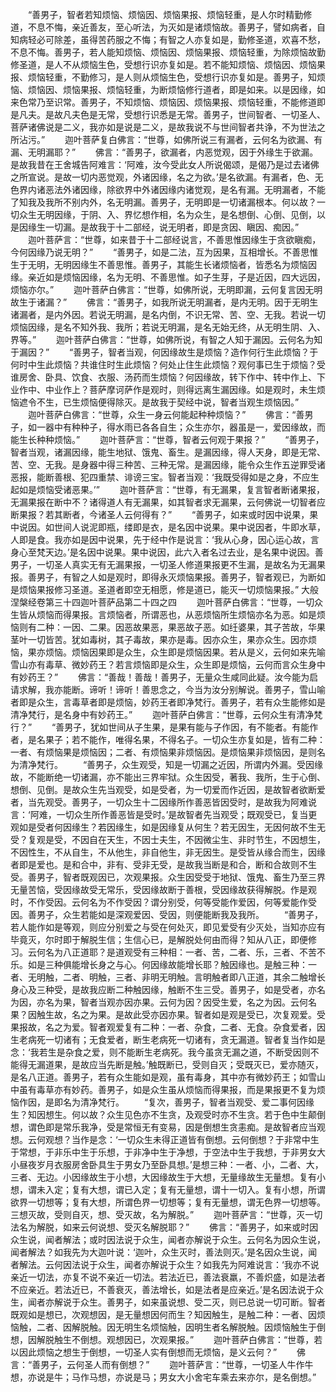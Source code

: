 <!-- { "loadSidebar": true } -->
　　“善男子，智者若知烦恼、烦恼因、烦恼果报、烦恼轻重，是人尔时精勤修道，不息不悔，亲近善友，至心听法，为灭如是诸烦恼故。善男子，譬如病者，自知病轻必可除差，虽得苦药服之不悔；有智之人亦复如是，勤修圣道，欢喜不愁，不息不悔。善男子，若人能知烦恼、烦恼因、烦恼果报、烦恼轻重，为除烦恼故勤修圣道，是人不从烦恼生色，受想行识亦复如是。若不能知烦恼、烦恼因、烦恼果报、烦恼轻重，不勤修习，是人则从烦恼生色，受想行识亦复如是。善男子，知烦恼、烦恼因、烦恼果报、烦恼轻重，为断烦恼修行道者，即是如来。以是因缘，如来色常乃至识常。善男子，不知烦恼、烦恼因、烦恼果报、烦恼轻重，不能修道即是凡夫。是故凡夫色是无常，受想行识悉是无常。善男子，世间智者、一切圣人、菩萨诸佛说是二义，我亦如是说是二义，是故我说不与世间智者共诤，不为世法之所沾污。”
　　迦叶菩萨复白佛言：“世尊，如佛所说三有漏者，云何名为欲漏、有漏、无明漏耶？”
　　佛言：“善男子，欲漏者，内恶觉观，因于外缘生于欲漏。是故我昔在王舍城告阿难言：‘阿难，汝今受此女人所说偈颂，是偈乃是过去诸佛之所宣说。是故一切内恶觉观，外诸因缘，名之为欲。’是名欲漏。有漏者，色、无色界内诸恶法外诸因缘，除欲界中外诸因缘内诸觉观，是名有漏。无明漏者，不能了知我及我所不别内外，名无明漏。善男子，无明即是一切诸漏根本。何以故？一切众生无明因缘，于阴、入、界忆想作相，名为众生，是名想倒、心倒、见倒，以是因缘生一切漏。是故我于十二部经，说无明者，即是贪因、瞋因、痴因。”
　　迦叶菩萨言：“世尊，如来昔于十二部经说言，不善思惟因缘生于贪欲瞋痴，今何因缘乃说无明？”
　　“善男子，如是二法，互为因果，互相增长。不善思惟生于无明，无明因缘生不善思惟。善男子，其能生长诸烦恼者，皆悉名为烦恼因缘。亲近如是烦恼因缘，名为无明、不善思惟。如子生芽，子是近因，四大远因，烦恼亦尔。”
　　迦叶菩萨白佛言：“世尊，如佛所说，无明即漏，云何复言因无明故生于诸漏？”
　　佛言：“善男子，如我所说无明漏者，是内无明。因于无明生诸漏者，是内外因。若说无明漏，是名内倒，不识无常、苦、空、无我。若说一切烦恼因缘，是名不知外我、我所；若说无明漏，是名无始无终，从无明生阴、入、界等。”
　　迦叶菩萨白佛言：“世尊，如佛所说，有智之人知于漏因。云何名为知于漏因？”
　　“善男子，智者当观，何因缘故生是烦恼？造作何行生此烦恼？于何时中生此烦恼？共谁住时生此烦恼？何处止住生此烦恼？观何事已生于烦恼？受谁房舍、卧具、饮食、衣服、汤药而生烦恼？何因缘故，转下作中、转中作上、下业作中、中业作上？菩萨摩诃萨作是观时，则得远离生漏因缘。如是观时，未生烦恼遮令不生，已生烦恼便得除灭。是故我于契经中说，智者当观生烦恼因。”
　　迦叶菩萨白佛言：“世尊，众生一身云何能起种种烦恼？”
　　佛言：“善男子，如一器中有种种子，得水雨已各各自生；众生亦尔，器虽是一，爱因缘故，而能生长种种烦恼。”
　　迦叶菩萨言：“世尊，智者云何观于果报？”
　　“善男子，智者当观，诸漏因缘，能生地狱、饿鬼、畜生。是漏因缘，得人天身，即是无常、苦、空、无我。是身器中得三种苦、三种无常。是漏因缘，能令众生作五逆罪受诸恶报，能断善根、犯四重禁、诽谤三宝。智者当观：‘我既受得如是之身，不应生起如是烦恼受诸恶果。’”
　　迦叶菩萨言：“世尊，有无漏果，复言智者断诸果报，无漏果报在断中不？诸得道人有无漏果，如其智者求无漏果，云何佛说一切智者应断果报？若其断者，今诸圣人云何得有？”
　　“善男子，如来或时因中说果，果中说因。如世间人说泥即瓶，缕即是衣，是名因中说果。果中说因者，牛即水草，人即是食。我亦如是因中说果，先于经中作是说言：‘我从心身，因心运心故，言身心至梵天边。’是名因中说果。果中说因，此六入者名过去业，是名果中说因。善男子，一切圣人真实无有无漏果报，一切圣人修道果报更不生漏，是故名为无漏果报。善男子，有智之人如是观时，即得永灭烦恼果报。善男子，智者观已，为断如是烦恼果报修习圣道。圣道者即空无相愿，修是道已，能灭一切烦恼果报。”
大般涅槃经卷第三十四迦叶菩萨品第二十四之四
　　迦叶菩萨白佛言：“世尊，一切众生皆从烦恼而得果报。言烦恼者，所谓恶也，从恶烦恼所生烦恼亦名为恶。如是烦恼则有二种：一因、二果。因恶故果恶，果恶故子恶。如纴婆果，其子苦故，华果茎叶一切皆苦。犹如毒树，其子毒故，果亦是毒。因亦众生，果亦众生。因亦烦恼，果亦烦恼。烦恼因果即是众生，众生即是烦恼因果。若从是义，云何如来先喻雪山亦有毒草、微妙药王？若言烦恼即是众生，众生即是烦恼，云何而言众生身中有妙药王？”
　　佛言：“善哉！善哉！善男子，无量众生咸同此疑。汝今能为启请求解，我亦能断。谛听！谛听！善思念之，今当为汝分别解说。善男子，雪山喻者即是众生，言毒草者即是烦恼，妙药王者即净梵行。善男子，若有众生能修如是清净梵行，是名身中有妙药王。”
　　迦叶菩萨白佛言：“世尊，云何众生有清净梵行？”
　　“善男子，犹如世间从子生果，是果有能与子作因，有不能者。有能作者，是名果子；若不能作，唯得名果，不得名子。一切众生亦复如是，皆有二种：一者、有烦恼果是烦恼因；二者、有烦恼果非烦恼因。是烦恼果非烦恼因，是则名为清净梵行。
　　“善男子，众生观受，知是一切漏之近因，所谓内外漏。受因缘故，不能断绝一切诸漏，亦不能出三界牢狱。众生因受，著我、我所，生于心倒、想倒、见倒。是故众生先当观受，如是受者，为一切爱而作近因，是故智者欲断爱者，当先观受。善男子，一切众生十二因缘所作善恶皆因受时，是故我为阿难说言：‘阿难，一切众生所作善恶皆是受时。’是故智者先当观受；既观受已，复当更观如是受者何因缘生？若因缘生，如是因缘复从何生？若无因生，无因何故不生无受？复观是受，不因自在天生，不因士夫生，不因微尘生、非时节生，不因想生，不因性生，不从自生，不从他生，非自他生，非无因生。是受皆从缘合而生，因缘者即是爱也。是和合中，非有、受非无受，是故我当断是和合，断和合故则不生受。善男子，智者既观因已，次观果报。众生因受受于地狱、饿鬼、畜生乃至三界无量苦恼，受因缘故受无常乐，受因缘故断于善根，受因缘故获得解脱。作是观时，不作受因。云何名为不作受因？谓分别受，何等受能作爱因，何等爱能作受因。善男子，众生若能如是深观爱因、受因，则便能断我及我所。
　　“善男子，若人能作如是等观，则应分别爱之与受在何处灭，即见爱受有少灭处，当知亦应有毕竟灭，尔时即于解脱生信；生信心已，是解脱处何由而得？知从八正，即便修习。云何名为八正道耶？是道观受有三种相：一者、苦，二者、乐，三者、不苦不乐。如是三种俱能增长身之与心。何因缘故能增长耶？触因缘也。是触三种：一者、无明触，二者、明触，三者、非明无明触。言明触者即八正道，其余二触增长身心及三种受，是故我应断二种触因缘，触断不生三受。善男子，如是受者，亦名为因，亦名为果，智者当观亦因亦果。云何为因？因受生爱，名之为因。云何名果？因触生故，名之为果。是故此受亦因亦果。智者如是观是受已，次复观爱。受果报故，名之为爱。智者观爱复有二种：一者、杂食，二者、无食。杂食爱者，因生老病死一切诸有；无食爱者，断生老病死一切诸有，贪无漏道。智者复当作如是念：‘我若生是杂食之爱，则不能断生老病死。我今虽贪无漏之道，不断受因则不能得无漏道果，是故应当先断是触。’触既断已，受则自灭；受既灭已，爱亦随灭，是名八正道。善男子，若有众生能如是观，虽有毒身，其中亦有微妙药王；如雪山中虽有毒草亦有妙药。善男子，如是众生虽从烦恼而得果报，而是果报更不复为烦恼作因，是即名为清净梵行。
　　“复次，善男子，智者当观受、爱二事何因缘生？知因想生。何以故？众生见色亦不生贪，及观受时亦不生贪。若于色中生颠倒想，谓色即是常乐我净，受是常恒无有变易，因是倒想生贪恚痴。是故智者应当观想。云何观想？当作是念：‘一切众生未得正道皆有倒想。云何倒想？于非常中生于常想，于非乐中生于乐想，于非净中生于净想，于空法中生于我想，于非男女大小昼夜岁月衣服房舍卧具生于男女乃至卧具想。’是想三种：一者、小，二者、大，三者、无边。小因缘故生于小想，大因缘故生于大想，无量缘故生无量想。复有小想，谓未入定；复有大想，谓已入定；复有无量想，谓十一切入。复有小想，所谓欲界一切想等；复有大想，所谓色界一切想等；复有无量想，谓无色界一切想等。三想灭故，受则自灭，想、受灭故，名为解脱。”
　　迦叶菩萨言：“世尊，灭一切法名为解脱，如来云何说想、受灭名解脱耶？”
　　佛言：“善男子，如来或时因众生说，闻者解法；或时因法说于众生，闻者亦解说于众生。云何名为因众生说，闻者解法？如我先为大迦叶说：‘迦叶，众生灭时，善法则灭。’是名因众生说，闻者解法。云何因法说于众生，闻者亦解说于众生？如我先为阿难说言：‘我亦不说亲近一切法，亦复不说不亲近一切法。若法近已，善法衰羸，不善炽盛，如是法者不应亲近。若法近已，不善衰灭，善法增长，如是法者是应亲近。’是名因法说于众生，闻者亦解说于众生。善男子，如来虽说想、受二灭，则已总说一切可断。智者既观如是想已，次观想因，是无量想因何而生？知因触生，是触二种：一者、因烦恼触，二者、因解脱触。因无明生名烦恼触，因明生者名解脱触。因烦恼触生于倒想，因解脱触生不倒想。观想因已，次观果报。”
　　迦叶菩萨白佛言：“世尊，若以因此烦恼之想生于倒想，一切圣人实有倒想而无烦恼，是义云何？”
　　佛言：“善男子，云何圣人而有倒想？”
　　迦叶菩萨言：“世尊，一切圣人牛作牛想，亦说是牛；马作马想，亦说是马；男女大小舍宅车乘去来亦尔，是名倒想。”
